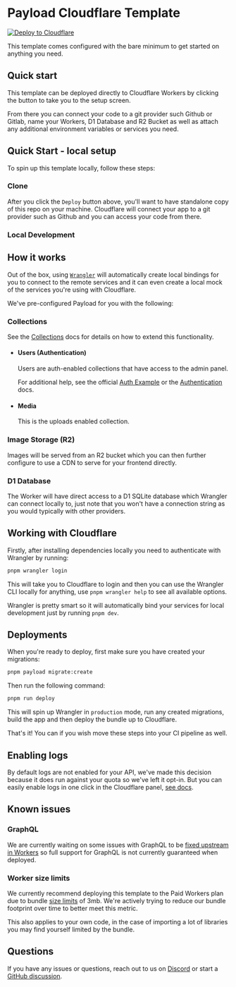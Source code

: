 # Payload Cloudflare Template

[![Deploy to Cloudflare](https://deploy.workers.cloudflare.com/button)](https://deploy.workers.cloudflare.com/?url=https://github.com/payloadcms/payload/tree/main/templates/with-cloudflare-d1)

This template comes configured with the bare minimum to get started on anything you need.

## Quick start

This template can be deployed directly to Cloudflare Workers by clicking the button to take you to the setup screen.

From there you can connect your code to a git provider such Github or Gitlab, name your Workers, D1 Database and R2 Bucket as well as attach any additional environment variables or services you need.

## Quick Start - local setup

To spin up this template locally, follow these steps:

### Clone

After you click the `Deploy` button above, you'll want to have standalone copy of this repo on your machine. Cloudflare will connect your app to a git provider such as Github and you can access your code from there.

### Local Development

## How it works

Out of the box, using [`Wrangler`](https://developers.cloudflare.com/workers/wrangler/) will automatically create local bindings for you to connect to the remote services and it can even create a local mock of the services you're using with Cloudflare.

We've pre-configured Payload for you with the following:

### Collections

See the [Collections](https://payloadcms.com/docs/configuration/collections) docs for details on how to extend this functionality.

- #### Users (Authentication)

  Users are auth-enabled collections that have access to the admin panel.

  For additional help, see the official [Auth Example](https://github.com/payloadcms/payload/tree/main/examples/auth) or the [Authentication](https://payloadcms.com/docs/authentication/overview#authentication-overview) docs.

- #### Media

  This is the uploads enabled collection.

### Image Storage (R2)

Images will be served from an R2 bucket which you can then further configure to use a CDN to serve for your frontend directly.

### D1 Database

The Worker will have direct access to a D1 SQLite database which Wrangler can connect locally to, just note that you won't have a connection string as you would typically with other providers.

## Working with Cloudflare

Firstly, after installing dependencies locally you need to authenticate with Wrangler by running:

```bash
pnpm wrangler login
```

This will take you to Cloudflare to login and then you can use the Wrangler CLI locally for anything, use `pnpm wrangler help` to see all available options.

Wrangler is pretty smart so it will automatically bind your services for local development just by running `pnpm dev`.

## Deployments

When you're ready to deploy, first make sure you have created your migrations:

```bash
pnpm payload migrate:create
```

Then run the following command:

```bash
pnpm run deploy
```

This will spin up Wrangler in `production` mode, run any created migrations, build the app and then deploy the bundle up to Cloudflare.

That's it! You can if you wish move these steps into your CI pipeline as well.

## Enabling logs

By default logs are not enabled for your API, we've made this decision because it does run against your quota so we've left it opt-in. But you can easily enable logs in one click in the Cloudflare panel, [see docs](https://developers.cloudflare.com/workers/observability/logs/workers-logs/#enable-workers-logs).

## Known issues

### GraphQL

We are currently waiting on some issues with GraphQL to be [fixed upstream in Workers](https://github.com/cloudflare/workerd/issues/5175) so full support for GraphQL is not currently guaranteed when deployed.

### Worker size limits

We currently recommend deploying this template to the Paid Workers plan due to bundle [size limits](https://developers.cloudflare.com/workers/platform/limits/#worker-size) of 3mb. We're actively trying to reduce our bundle footprint over time to better meet this metric.

This also applies to your own code, in the case of importing a lot of libraries you may find yourself limited by the bundle.

## Questions

If you have any issues or questions, reach out to us on [Discord](https://discord.com/invite/payload) or start a [GitHub discussion](https://github.com/payloadcms/payload/discussions).
